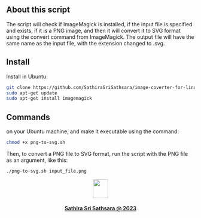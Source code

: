 ## About this script

The script will check if ImageMagick is installed, if the input file is specified and exists, if it is a PNG image, and then it will convert it to SVG format using the convert command from ImageMagick. The output file will have the same name as the input file, with the extension changed to .svg.

## Install
Install in Ubuntu:

```bash
git clone https://github.com/SathiraSriSathsara/image-coverter-for-linux.git
sudo apt-get update
sudo apt-get install imagemagick
```

## Commands
on your Ubuntu machine, and make it executable using the command:

```bash
chmod +x png-to-svg.sh
```

Then, to convert a PNG file to SVG format, run the script with the PNG file as an argument, like this:

```bash
./png-to-svg.sh input_file.png
```

<div align="center">
	<a href="https://cdn.discordapp.com/attachments/703935965630169218/1092251736829333574/SathiraCV.jpg" target="_blank"><img src="dp-wp-yt-round.png" width="40" height="50">
	<h4>Sathira Sri Sathsara @ 2023</h4></a>
</div>	
